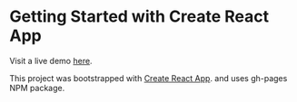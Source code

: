 # Getting Started with Create React App

Visit a live demo [here](https://yonailo.github.io/react-demo/).

This project was bootstrapped with [Create React App](https://github.com/facebook/create-react-app). and uses gh-pages NPM package.
